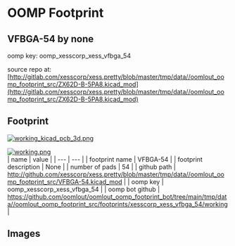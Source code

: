 # OOMP Footprint  
## VFBGA-54  by none  
  
oomp key: oomp_xesscorp_xess_vfbga_54  
  
source repo at: [http://gitlab.com/xesscorp/xess.pretty/blob/master/tmp/data//oomlout_oomp_footprint_src/ZX62D-B-5PA8.kicad_mod](http://gitlab.com/xesscorp/xess.pretty/blob/master/tmp/data//oomlout_oomp_footprint_src/ZX62D-B-5PA8.kicad_mod)  
## Footprint  
  
[![working_kicad_pcb_3d.png](working_kicad_pcb_3d_600.png)](working_kicad_pcb_3d.png)  
  
[![working.png](working_600.png)](working.png)  
| name | value | 
| --- | --- | 
| footprint name | VFBGA-54 | 
| footprint description | None | 
| number of pads | 54 | 
| github path | http://github.com/xesscorp/xess.pretty/blob/master/tmp/data//oomlout_oomp_footprint_src/VFBGA-54.kicad_mod | 
| oomp key | oomp_xesscorp_xess_vfbga_54 | 
| oomp bot github | https://github.com/oomlout/oomlout_oomp_footprint_bot/tree/main/tmp/data//oomlout_oomp_footprint_src/footprints/xesscorp_xess_vfbga_54/working | 
## Images  
